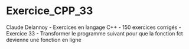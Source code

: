 # Exercice_CPP_33
Claude Delannoy - Exercices en langage C++ - 150 exercices corrigés - Exercice 33 - Transformer le programme suivant pour que la fonction fct devienne une fonction en ligne

